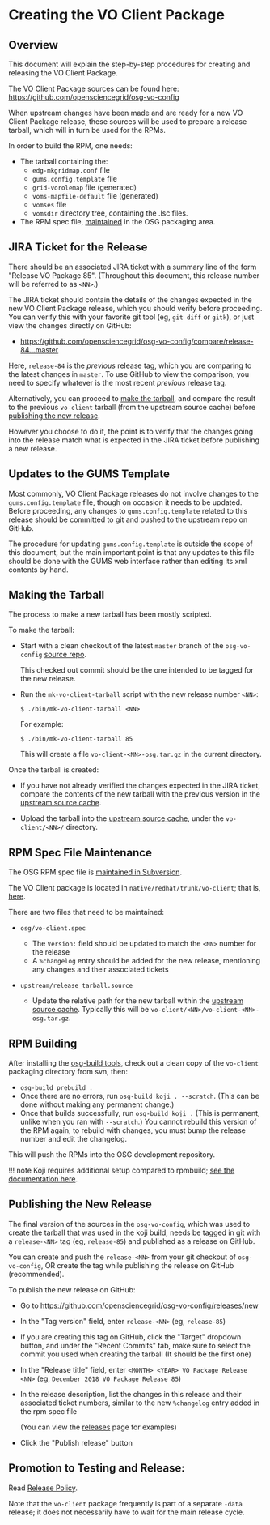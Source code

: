 Creating the VO Client Package
==============================

Overview
--------

This document will explain the step-by-step procedures for creating and releasing the VO Client Package.

The VO Client Package sources can be found here:
<https://github.com/opensciencegrid/osg-vo-config>

When upstream changes have been made and are ready for a new VO Client Package release, these sources will be used to
prepare a release tarball, which will in turn be used for the RPMs.

In order to build the RPM, one needs:

-   The tarball containing the:
    -   `edg-mkgridmap.conf` file
    -   `gums.config.template` file
    -   `grid-vorolemap` file (generated)
    -   `voms-mapfile-default` file (generated)
    -   `vomses` file
    -   `vomsdir` directory tree, containing the .lsc files.
-   The RPM spec file, [maintained](#rpm-spec-file-maintenance) in the OSG packaging area.


JIRA Ticket for the Release
---------------------------

There should be an associated JIRA ticket with a summary line of the form "Release VO Package 85".
(Throughout this document, this release number will be referred to as `<NN>`.)

The JIRA ticket should contain the details of the changes expected in the new VO Client Package release, which you
should verify before proceeding.
You can verify this with your favorite git tool (eg, `git diff` or `gitk`), or just view the changes directly on GitHub:

-   <https://github.com/opensciencegrid/osg-vo-config/compare/release-84...master>

Here, `release-84` is the _previous_ release tag, which you are comparing to the latest changes in `master`.
To use GitHub to view the comparison, you need to specify whatever is the most recent _previous_ release tag.

Alternatively, you can proceed to [make the tarball](#making-the-tarball), and compare the result to the previous
`vo-client` tarball (from the upstream source cache) before [publishing the new release](#publishing-the-new-release).

However you choose to do it, the point is to verify that the changes going into the release match what is expected in
the JIRA ticket before publishing a new release.


Updates to the GUMS Template
----------------------------

Most commonly, VO Client Package releases do not involve changes to the `gums.config.template` file, though on occasion
it needs to be updated.
Before proceeding, any changes to `gums.config.template` related to this release should be committed to git and pushed
to the upstream repo on GitHub.

The procedure for updating `gums.config.template` is outside the scope of this document, but the main important point is
that any updates to this file should be done with the GUMS web interface rather than editing its xml contents by hand.


Making the Tarball
------------------

The process to make a new tarball has been mostly scripted.

To make the tarball:

-   Start with a clean checkout of the latest `master` branch of the `osg-vo-config`
    [source repo](https://github.com/opensciencegrid/osg-vo-config).

    This checked out commit should be the one intended to be tagged for the new release.
-   Run the `mk-vo-client-tarball` script with the new release number `<NN>`:

        $ ./bin/mk-vo-client-tarball <NN>

    For example:

        $ ./bin/mk-vo-client-tarball 85

    This will create a file `vo-client-<NN>-osg.tar.gz` in the current directory.


Once the tarball is created:

-   If you have not already verified the changes expected in the JIRA ticket, compare the contents of the new tarball
    with the previous version in the [upstream source cache](../software/rpm-development-guide#upstream-source-cache).

-   Upload the tarball into the [upstream source cache](../software/rpm-development-guide#upstream-source-cache), under
    the `vo-client/<NN>/` directory.


RPM Spec File Maintenance
-------------------------

The OSG RPM spec file is [maintained in Subversion](../software/rpm-development-guide#revision-control-system).

The VO Client package is located in `native/redhat/trunk/vo-client`; that is,
[here](https://vdt.cs.wisc.edu/svn/native/redhat/trunk/vo-client/).

There are two files that need to be maintained:

-   `osg/vo-client.spec`

    -   The `Version:` field should be updated to match the `<NN>` number for the release
    -   A `%changelog` entry should be added for the new release, mentioning any changes and their associated tickets

-   `upstream/release_tarball.source`

    -   Update the relative path for the new tarball within the
        [upstream source cache](../software/rpm-development-guide#upstream-source-cache).
        Typically this will be `vo-client/<NN>/vo-client-<NN>-osg.tar.gz`.


RPM Building
------------

After installing the [osg-build tools](../software/osg-build-tools), check out a clean copy of the `vo-client` packaging
directory from svn, then:

-   `osg-build prebuild .`
-   Once there are no errors, run `osg-build koji . --scratch`.
    (This can be done without making any permanent change.)
-   Once that builds successfully, run `osg-build koji .`
    (This is permanent, unlike when you ran with `--scratch`.)
    You cannot rebuild this version of the RPM again; to rebuild with changes, you must bump the release number and edit
    the changelog.

This will push the RPMs into the OSG development repository.

!!! note
    Koji requires additional setup compared to rpmbuild; [see the documentation here](../software/koji-workflow).


Publishing the New Release
--------------------------

The final version of the sources in the `osg-vo-config`, which was used to create the tarball that was used in the koji
build, needs be tagged in git with a `release-<NN>` tag (eg, `release-85`) and published as a release on GitHub.

You can create and push the `release-<NN>` from your git checkout of `osg-vo-config`, OR create the tag while publishing
the release on GitHub (recommended).

To publish the new release on GitHub:

-   Go to <https://github.com/opensciencegrid/osg-vo-config/releases/new>
-   In the "Tag version" field, enter `release-<NN>` (eg, `release-85`)
-   If you are creating this tag on GitHub, click the "Target" dropdown button, and under the "Recent Commits" tab, make
    sure to select the commit you used when creating the tarball
    (It should be the first one)
-   In the "Release title" field, enter `<MONTH> <YEAR> VO Package Release <NN>`
    (eg, `December 2018 VO Package Release 85`)
-   In the release description, list the changes in this release and their associated ticket numbers, similar to the new
    `%changelog` entry added in the rpm spec file

    (You can view the [releases](https://github.com/opensciencegrid/osg-vo-config/releases) page for examples)
-   Click the "Publish release" button


Promotion to Testing and Release:
---------------------------------

Read [Release Policy](../policy/software-release).

Note that the `vo-client` package frequently is part of a separate `-data` release; it does not necessarily have to
wait for the main release cycle.

